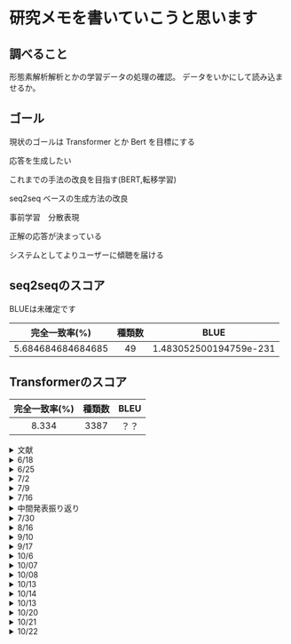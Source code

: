 # 研究メモを書いていこうと思います

## 調べること

形態素解析解析とかの学習データの処理の確認。
データをいかにして読み込ませるか。

## ゴール

現状のゴールは Transformer とか Bert を目標にする

応答を生成したい

これまでの手法の改良を目指す(BERT,転移学習)

seq2seq ベースの生成方法の改良

事前学習　分散表現

正解の応答が決まっている

システムとしてよりユーザーに傾聴を届ける

## seq2seqのスコア

BLUEは未確定です

  |完全一致率(%)|種類数|BLUE|
  |:--:|:--:|:--:|
  |5.684684684684685|49|1.483052500194759e-231|


## Transformerのスコア

|完全一致率(%)|種類数|BLEU|
|:--:|:--:|:--:|
|8.334|3387|？？|

<details>

<summary>文献</summary>

[系列変換モデルに基づく傾聴的な応答表現の生成](https://anlp.jp/proceedings/annual_meeting/2018/pdf_dir/P7-17.pdf)

[語りの傾聴において表出する応答データの拡充](https://www.anlp.jp/proceedings/annual_meeting/2020/pdf_dir/P1-33.pdf)

[Attention Is All You Need](https://arxiv.org/abs/1706.03762)

[github of Transformer](https://github.com/huggingface/transformers)

[BERT: Pre-training of Deep Bidirectional Transformers for Language Understanding](https://arxiv.org/abs/1810.04805)

</details>

<details>

<summary>6/18</summary>

ゼロから DL の RNN の章の読了

LSTM を始めた

</details >

<details>
<summary> 6/25</summary>

６章 LSTM の章が終わった

LSTM におけるモデルの精度向上手段などについて学んだ。

- 有効な手法

  ドロップアウトの追加（時間方向には繋げない）

  LSTM 層の追加

  Affine レイヤと Embedding レイヤにおける重み共有

７章を読み始めた

前の章で保存しておいたモデルの重みを使って文章の生成をためした。

</details>

<details>

<summary>7/2 </summary>

7 章 seq2seq に入った

#### seq2seq とは

Encoder と Decoder の２つの RNN から構成される

ここでの出力は LSTM レイヤの最後の隠れ状態になる。これに必要な情報が入っている。（固定長のベクトルになる）

Encoder は入力情報をエンコードして Decoder はそれをもとに出力を生成する

#### seq2seq を改良したい

1.  入力データを反転させる

なぜうまく行くのかはわかっていないけど大体の場合うまく行くらしい

2. 覗き見

今のモデルではデコーダのの最初の LSTM&Affine しか受け取れないので全体に行き渡るようにする
(Peekydeocder,PeekySeq2seq に実装済み)

</details>

<details>

<summary>7/9</summary>

ゼロから作る DL を読了した

イマイチ式とコードのイメージがつながらない

中間発表用のスライドを作ってました。なかなか難しい...

[中間発表用のスライドはこちら](https://kosenjp-my.sharepoint.com/:p:/g/personal/31540_toyota_kosen-ac_jp/ERB6GWA25h9EqEwibb21uE4B8uzeLus7C9gXFM_P-c1mYw?e=u1dPOk)

- seq2seq の問題点

固定長のベクトルを返す。（入力の長さに関わらず）

- Encoder を改良する

1. LSTM の重みを最後のものだけではなく*すべて*利用する

隠れ層の重みをすべて取り出して Encoder に渡してあげる

隠れ層の重みの中には入力された単語の情報がおおく含まれるため

- Decoder を改良する

1. 各単語ベクトルに対して重み付き和を計算する

2. 内積を用いてベクトル間の類似度を計算する

これらの層を組み合わせることで Attention を実現する

</details>

<details>

<summary>7/16</summary>

pytorch のサンプルを動かすときの spaCy のモデルは管理者権限でインストールする

発表用のプレゼンを完成させた

そろそろ pytorch を使ってモデルを作っていきたいので、まずは、前処理について調べている。

学習データは、タブ区切りで，左側が語り，右側が傾聴応答．語り，応答とも半角スペースで形態素に区切ってある．

別のファイル（morphological_analysis.py)をつくって前処理の練習をしてる

</details>

<details>

<summary>中間発表振り返り</summary>

質問

1. パフォーマンスはどうやって図るの？

   完全一致率->正解の応答と一致した生成された応答の数

   BLUE->生成された応答と正解がどの程度似ているかの指標

   種類数->生成された応答の種類

2. 系列変換ってどれのこと？

   seq2seq と Transformer の部分のとこで使われている（BERT はどうなんだろ）

</details>

<details>
<summary>7/30</summary>

- やったこと

テキストファイルを seq2seq で読み込ませるための前処理

見た感じうまく行ったので、seq2seq を動かせるようにしたい

ソースコードは morphological_analysis.py にある

呼び掛けと応答を別のファイルに保存してから、前処理をかけるように変更した

訓練用データとテスト用のデータへの分割に sklearn のものを使ってみる

- 参考リンク

[PyTorch で Seq2Seq を実装してみた](https://qiita.com/m__k/items/b18756628575b177b545)

前処理の参考

[Torchtext Tutorial 01: Getting Started](https://github.com/mjc92/TorchTextTutorial/blob/master/01.%20Getting%20started.ipynb)

BERT と Attention の解説記事

[自然言語処理の王様「BERT」の論文を徹底解説](https://qiita.com/omiita/items/72998858efc19a368e50#10-%E8%A6%81%E7%B4%84)

[深層学習界の大前提 Transformer の論文解説！](https://qiita.com/omiita/items/07e69aef6c156d23c538)

</details>

<details>
<summary>8/16</summary>

- 今日したこと

  サンプルの seq2seq はめんどくさそうなので自前でモデル部分だけ pytorch を使うように方向転換した

  seq2seq は一応動作するところまではできた。

- これから

  プロポーザルの修正と まとめ WORD を作成する。

  スライドに追加する画像（イラスト）と系列変換の部分の追加

</details>

<details>
<summary>9/10</summary>

- 今日したこと

  Attention を使った seq2seq を実装（丸写し）した

  Attention はまだデバックしていないです

- これからの予定

モデルを読み込んで、応答の生成をするスクリプトを作成する

BLUE などのスコアの計算もしていきたい

- 参考文献

[PyTorch で Attention Seq2Seq を実装してみた](https://qiita.com/m__k/items/646044788c5f94eadc8d)

</details>

<details>
<summary>9/17</summary>

- 今日したこと

コードを colabolatory に移植した。

seq2seq の場合の生成が一応できた

[結果はこちらです](https://drive.google.com/drive/folders/1wlw_0E57uI_qXNbg4HnL0xcrFFQjyb_S)

ファイル名は seq2seq.csv

- これからすること

スコアの計測

正しく生成できているかわからないので確認する

Attention 　 seq2seq も実行して生成してみる

</details>

<details>
<summary>10/6</summary>

- 今日したこと

seq2seq の処理の確認

torchtext を使ってテキストデータの処理をした

参考: [torchtext で簡単に Deep な自然言語処理](https://qiita.com/itok_msi/items/1f3746f7e89a19dafac5)

- これからすること

いったん seq2seq の問題点を確認した後に、transformer のモデルを作成したい

ちゃんと生成されているか確認する

</details>

<details>

<summary>10/07</summary>

- 今日したこと

Attention seq2seq の実装

torchtext を使って、文章の前処理をした。

開始文字を S、終了文字を E にした。

参考にしている pytorch のチュートリアルではうまく行かなそうなので他のチュートリアルのやり方で試してみる

- これからすること

モデルの学習に必要な行列にテキストデータを変換して、学習させる。

</details>

<details>

<summary>10/08</summary>

- 今日したこと

  pytorch に実装されている Attention モデルを試した。

  torchtext を使った前処理をして、モデルの訓練をさせる予定。

  前処理はうまくいったけど訓練をするときにエラーをはいたので解決したい。

  途中で colaboratory が動かなくなったので seq2seq のスコアを計算してました

- これからすること

attention seq2seq の学習の実行（デバッグ）

</details>

<details>
<summary>10/13</summary>

- 今日したこと

  Attention Seq2seqの学習が動作した。

  pytorchでBERTを使うときの参考になりそうな記事を探していた。

  [日本語BERTモデルをPyTorch用に変換してfine-tuningする with torchtext & pytorch-lightning](https://radiology-nlp.hatenablog.com/entry/2020/01/18/013039)

  [Pretrained models -Hugging face](https://huggingface.co/transformers/pretrained_models.html)

  [cl-tohoku/bert-japanese](https://github.com/cl-tohoku/bert-japanese)

  [日本語BERTモデルに、センター試験や文章生成をやらせてみる](https://qiita.com/jun40vn/items/6458eb3a5301602d7092)

- これからすること

  Attention Seq2seqを使って文章を生成して、結果を確認する。

  pytorchを使ってBERTのfine Turningのやり方を知らべる

</details>

<details>
<summary>10/14</summary>

- 今日したこと

Transformerでの文章生成部分の作成。生成は正しくできてそう。

一通り生成できたと思います

- これからすること

生成結果を使って、スコアを計算するスクリプトを書く

</details>

<details>
<summary>10/13</summary>

- 今日したこと

Attention Seq2seqの学習と文章生成。結果は`result_transformer.csv`にあります。

各スコアを計算するためのスクリプトの作成

bleuのスコアがどうしても0に近い値になってしまう。結果は`score_seq2seq.csv`にあります。

- これからすること

BERTを使って文章を生成する。

BLEUのスコアについて考察する

</details>

<details>
<summary>10/20</summary>

- 今日したこと

BERTのモデルの作成

生成に関する論文

[BERT has a Mouth, and It Must Speak: BERT as a Markov Random Field Language Model](https://arxiv.org/abs/1902.04094)


- これからすること

参考にしているものがテキストの分類タスク用なので文章生成をするように変更する

引き続きBERTモデルの作成を続ける

</details>

<details>
<summary>10/21</summary>

- 今日したこと

BERTモデルの作成をした。

参考資料は分類用でテキストの変換などがどうすればいいのかわからないので別の方法を試す。

生成は`['MASK']`を連続で並べてやればできる。

- これからすること

BERTの重みを使ってseq2seqを初期化して学習させる。

</details>

<details>
<summary>10/22</summary>

- 今日したこと

ハイパーパラメータをseq2seqとtransformerでそろえた。

BERTの重みを取り出すことができた。

- これからすること

未知語の処理を考える。

BERTの重みでEmbeddingの初期化をする方法を考える。

</details>
